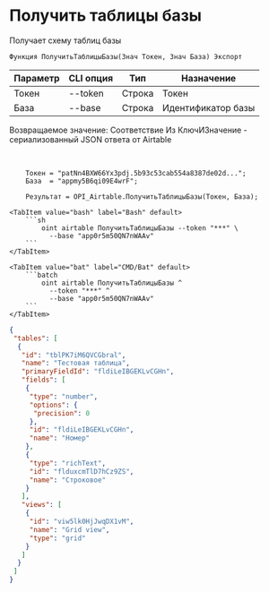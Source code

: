 ﻿---
sidebar_position: 2
---

# Получить таблицы базы
 Получает схему таблиц базы



`Функция ПолучитьТаблицыБазы(Знач Токен, Знач База) Экспорт`

  | Параметр | CLI опция | Тип | Назначение |
  |-|-|-|-|
  | Токен | --token | Строка | Токен |
  | База | --base | Строка | Идентификатор базы |

  
  Возвращаемое значение:   Соответствие Из КлючИЗначение - сериализованный JSON ответа от Airtable

<br/>




```bsl title="Пример кода"
    Токен = "patNn4BXW66Yx3pdj.5b93c53cab554a8387de02d...";
    База  = "appmy5B6qi09E4wrF";

    Результат = OPI_Airtable.ПолучитьТаблицыБазы(Токен, База);
```
    

 <Tabs>
  
    <TabItem value="bash" label="Bash" default>
        ```sh
            oint airtable ПолучитьТаблицыБазы --token "***" \
              --base "app0r5m50QN7nWAAv"
        ```
    </TabItem>
  
    <TabItem value="bat" label="CMD/Bat" default>
        ```batch
            oint airtable ПолучитьТаблицыБазы ^
              --token "***" ^
              --base "app0r5m50QN7nWAAv"
        ```
    </TabItem>
</Tabs>


```json title="Результат"
{
 "tables": [
  {
   "id": "tblPK7iM6QVCGbral",
   "name": "Тестовая таблица",
   "primaryFieldId": "fldiLeIBGEKLvCGHn",
   "fields": [
    {
     "type": "number",
     "options": {
      "precision": 0
     },
     "id": "fldiLeIBGEKLvCGHn",
     "name": "Номер"
    },
    {
     "type": "richText",
     "id": "flduxcmTlD7hCz9ZS",
     "name": "Строковое"
    }
   ],
   "views": [
    {
     "id": "viw5lk0HjJwqDX1vM",
     "name": "Grid view",
     "type": "grid"
    }
   ]
  }
 ]
}
```
